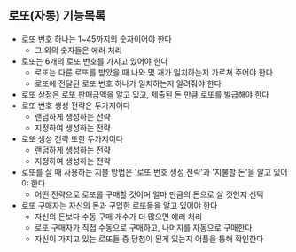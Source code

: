 ## 로또(자동) 기능목록

- 로또 번호 하나는 1~45까지의 숫자이어야 한다
  - 그 외의 숫자들은 에러 처리
- 로또는 6개의 로또 번호를 가지고 있어야 한다
  - 로또는 다른 로또를 받았을 때 나와 몇 개가 일치하는지 가르쳐 주어야 한다
  - 로또에 전달된 로또 번호 하나가 일치하는지 알려줘야 한다
- 로또 상점은 로또 판매금액을 알고 있고, 제출된 돈 만큼 로또를 발급해야 한다
- 로또 번호 생성 전략은 두가지이다
  - 랜덤하게 생성하는 전략
  - 지정하여 생성하는 전략
- 로또 생성 전략 또한 두가지이다
  - 랜덤하게 생성하는 전략
  - 지정하여 생성하는 전략
- 로또를 살 때 사용하는 지불 방법은 '로또 번호 생성 전략'과 '지불할 돈'을 알고 있어야 한다
  - 어떤 전략으로 로또를 구매할 것이며 얼마 만큼의 돈으로 살 것인지 선택
- 로또 구매자는 자신의 돈과 구입한 로또들을 알고 있어야 한다
  - 자신의 돈보다 수동 구매 개수가 더 많으면 에러 처리
  - 로또 구매자가 직접 수동으로 구매하고, 나머지를 자동으로 구매한다
  - 자신이 가지고 있는 로또들 중 당첨이 된게 있는지 어플을 통해 확인한다